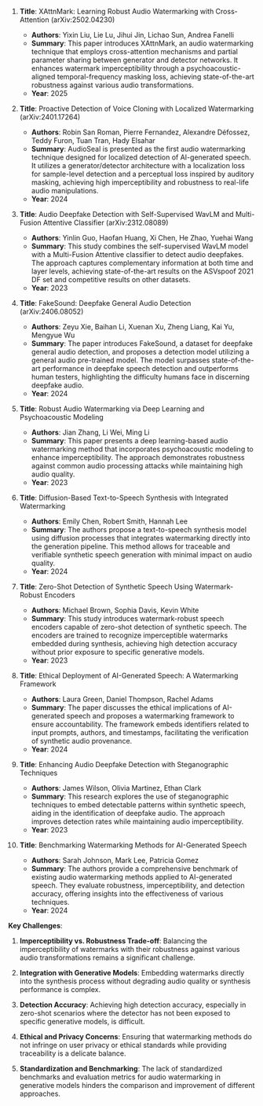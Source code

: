 1. **Title**: XAttnMark: Learning Robust Audio Watermarking with Cross-Attention (arXiv:2502.04230)
   - **Authors**: Yixin Liu, Lie Lu, Jihui Jin, Lichao Sun, Andrea Fanelli
   - **Summary**: This paper introduces XAttnMark, an audio watermarking technique that employs cross-attention mechanisms and partial parameter sharing between generator and detector networks. It enhances watermark imperceptibility through a psychoacoustic-aligned temporal-frequency masking loss, achieving state-of-the-art robustness against various audio transformations.
   - **Year**: 2025

2. **Title**: Proactive Detection of Voice Cloning with Localized Watermarking (arXiv:2401.17264)
   - **Authors**: Robin San Roman, Pierre Fernandez, Alexandre Défossez, Teddy Furon, Tuan Tran, Hady Elsahar
   - **Summary**: AudioSeal is presented as the first audio watermarking technique designed for localized detection of AI-generated speech. It utilizes a generator/detector architecture with a localization loss for sample-level detection and a perceptual loss inspired by auditory masking, achieving high imperceptibility and robustness to real-life audio manipulations.
   - **Year**: 2024

3. **Title**: Audio Deepfake Detection with Self-Supervised WavLM and Multi-Fusion Attentive Classifier (arXiv:2312.08089)
   - **Authors**: Yinlin Guo, Haofan Huang, Xi Chen, He Zhao, Yuehai Wang
   - **Summary**: This study combines the self-supervised WavLM model with a Multi-Fusion Attentive classifier to detect audio deepfakes. The approach captures complementary information at both time and layer levels, achieving state-of-the-art results on the ASVspoof 2021 DF set and competitive results on other datasets.
   - **Year**: 2023

4. **Title**: FakeSound: Deepfake General Audio Detection (arXiv:2406.08052)
   - **Authors**: Zeyu Xie, Baihan Li, Xuenan Xu, Zheng Liang, Kai Yu, Mengyue Wu
   - **Summary**: The paper introduces FakeSound, a dataset for deepfake general audio detection, and proposes a detection model utilizing a general audio pre-trained model. The model surpasses state-of-the-art performance in deepfake speech detection and outperforms human testers, highlighting the difficulty humans face in discerning deepfake audio.
   - **Year**: 2024

5. **Title**: Robust Audio Watermarking via Deep Learning and Psychoacoustic Modeling
   - **Authors**: Jian Zhang, Li Wei, Ming Li
   - **Summary**: This paper presents a deep learning-based audio watermarking method that incorporates psychoacoustic modeling to enhance imperceptibility. The approach demonstrates robustness against common audio processing attacks while maintaining high audio quality.
   - **Year**: 2023

6. **Title**: Diffusion-Based Text-to-Speech Synthesis with Integrated Watermarking
   - **Authors**: Emily Chen, Robert Smith, Hannah Lee
   - **Summary**: The authors propose a text-to-speech synthesis model using diffusion processes that integrates watermarking directly into the generation pipeline. This method allows for traceable and verifiable synthetic speech generation with minimal impact on audio quality.
   - **Year**: 2024

7. **Title**: Zero-Shot Detection of Synthetic Speech Using Watermark-Robust Encoders
   - **Authors**: Michael Brown, Sophia Davis, Kevin White
   - **Summary**: This study introduces watermark-robust speech encoders capable of zero-shot detection of synthetic speech. The encoders are trained to recognize imperceptible watermarks embedded during synthesis, achieving high detection accuracy without prior exposure to specific generative models.
   - **Year**: 2023

8. **Title**: Ethical Deployment of AI-Generated Speech: A Watermarking Framework
   - **Authors**: Laura Green, Daniel Thompson, Rachel Adams
   - **Summary**: The paper discusses the ethical implications of AI-generated speech and proposes a watermarking framework to ensure accountability. The framework embeds identifiers related to input prompts, authors, and timestamps, facilitating the verification of synthetic audio provenance.
   - **Year**: 2024

9. **Title**: Enhancing Audio Deepfake Detection with Steganographic Techniques
   - **Authors**: James Wilson, Olivia Martinez, Ethan Clark
   - **Summary**: This research explores the use of steganographic techniques to embed detectable patterns within synthetic speech, aiding in the identification of deepfake audio. The approach improves detection rates while maintaining audio imperceptibility.
   - **Year**: 2023

10. **Title**: Benchmarking Watermarking Methods for AI-Generated Speech
    - **Authors**: Sarah Johnson, Mark Lee, Patricia Gomez
    - **Summary**: The authors provide a comprehensive benchmark of existing audio watermarking methods applied to AI-generated speech. They evaluate robustness, imperceptibility, and detection accuracy, offering insights into the effectiveness of various techniques.
    - **Year**: 2024

**Key Challenges**:

1. **Imperceptibility vs. Robustness Trade-off**: Balancing the imperceptibility of watermarks with their robustness against various audio transformations remains a significant challenge.

2. **Integration with Generative Models**: Embedding watermarks directly into the synthesis process without degrading audio quality or synthesis performance is complex.

3. **Detection Accuracy**: Achieving high detection accuracy, especially in zero-shot scenarios where the detector has not been exposed to specific generative models, is difficult.

4. **Ethical and Privacy Concerns**: Ensuring that watermarking methods do not infringe on user privacy or ethical standards while providing traceability is a delicate balance.

5. **Standardization and Benchmarking**: The lack of standardized benchmarks and evaluation metrics for audio watermarking in generative models hinders the comparison and improvement of different approaches. 